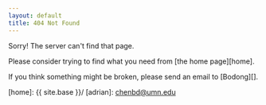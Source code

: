 ```yaml
---
layout: default
title: 404 Not Found
---
```

Sorry! The server can't find that page.

Please consider trying to find what you need from [the home page][home].

If you think something might be broken, please send an email to [Bodong][].

[home]: {{ site.base }}/
[adrian]: chenbd@umn.edu
